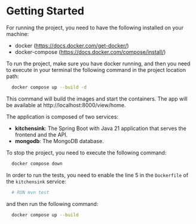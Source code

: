 # Getting Started

For running the project, you need to have the following installed on your machine:

- docker (https://docs.docker.com/get-docker/)
- docker-compose (https://docs.docker.com/compose/install/)

To run the project, make sure you have docker running, and then you need to execute in your terminal
the following command in the project location path:

```bash
  docker compose up --build -d
```

This command will build the images and start the containers.
The app will be available at http://localhost:8000/view/home.

The application is composed of two services:

- **kitchensink**: The Spring Boot with Java 21 application that serves the frontend and the API.
- **mongodb**: The MongoDB database.

To stop the project, you need to execute the following command:

```bash
  docker compose down
```

In order to run the tests, you need to enable the line 5 in the `Dockerfile` of the `kitchensink` service:

```Dockerfile
  # RUN mvn test
```

and then run the following command:

```bash
  docker compose up --build
```

